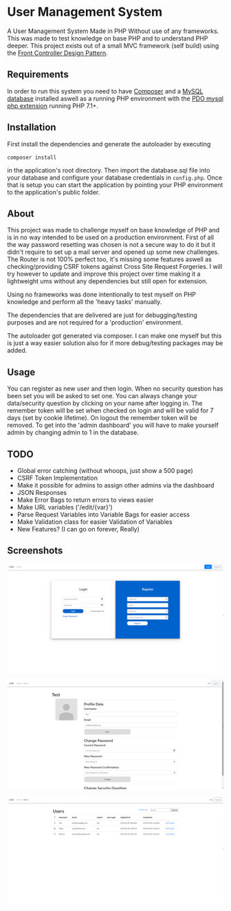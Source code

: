 # User Management System
A User Management System Made in PHP Without use of any frameworks. This was made to test knowledge on base PHP and to understand PHP deeper. This project exists out of a small MVC framework (self build) using the [Front Controller Design Pattern](https://en.wikipedia.org/wiki/Front_controller).

## Requirements
In order to run this system you need to have [Composer](https://getcomposer.org/) and a [MySQL database](https://www.mysql.com/) installed aswell as a running PHP environment with the [PDO mysql php extension](https://www.php.net/manual/en/book.pdo.php) running PHP 7.1+.

## Installation

First install the dependencies and generate the autoloader by executing

```
composer install
```

in the application's root directory. Then import the database.sql file into your database and configure your database credentials in `config.php`. Once that is setup you can start the application by pointing your PHP environment to the application's public folder.

## About

This project was made to challenge myself on base knowledge of PHP and is in no way intended to be used on a production environment. First of all the way password resetting was chosen is not a secure way to do it but it didn't require to set up a mail server and opened up some new challenges. The Router is not 100% perfect too, it's missing some features aswell as checking/providing CSRF tokens against Cross Site Request Forgeries. I will try however to update and improve this project over time making it a lightweight ums without any dependencies but still open for extension.

Using no frameworks was done intentionally to test myself on PHP knowledge and perform all the 'heavy tasks' manually. 

The dependencies that are delivered are just for debugging/testing purposes and are not required for a 'production' environment.

The autoloader got generated via composer. I can make one myself but this is just a way easier solution also for if more debug/testing packages may be added.

## Usage

You can register as new user and then login. When no security question has been set you will be asked to set one. You can always change your data/security question by clicking on your name after logging in. The remember token will be set when checked on login and will be valid for 7 days (set by cookie lifetime). On logout the remember token will be removed. To get into the 'admin dashboard' you will have to make yourself admin by changing admin to 1 in the database.

## TODO

- Global error catching (without whoops, just show a 500 page)
- CSRF Token Implementation
- Make it possible for admins to assign other admins via the dashboard
- JSON Responses
- Make Error Bags to return errors to views easier
- Make URL variables ('/edit/{var}')
- Parse Request Variables into Variable Bags for easier access
- Make Validation class for easier Validation of Variables
- New Features? (I can go on forever, Really)

## Screenshots

![Screenshot of Login](/docs/screenshot_1.png)

![Screenshot of Login](/docs/screenshot_2.png)

![Screenshot of Login](/docs/screenshot_3.png)